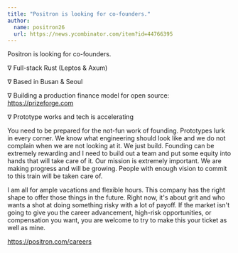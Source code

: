 ```yaml
---
title: "Positron is looking for co-founders."
author:
  name: positron26
  url: https://news.ycombinator.com/item?id=44766395
---
```

Positron is looking for co-founders.

∇ Full-stack Rust (Leptos &amp; Axum)

∇ Based in Busan &amp; Seoul

∇ Building a production finance model for open source: <a href="https:&#x2F;&#x2F;prizeforge.com" rel="nofollow">https:&#x2F;&#x2F;prizeforge.com</a>

∇ Prototype works and tech is accelerating

You need to be prepared for the not-fun work of founding.  Prototypes lurk in every corner.  We know what engineering should look like and we do not complain when we are not looking at it.  We just build.  Founding can be extremely rewarding and I need to build out a team and put some equity into hands that will take care of it.  Our mission is extremely important.  We are making progress and will be growing.  People with enough vision to commit to this train will be taken care of.

I am all for ample vacations and flexible hours.  This company has the right shape to offer those things in the future.  Right now, it&#x27;s about grit and who wants a shot at doing something risky with a lot of payoff.  If the market isn&#x27;t going to give you the career advancement, high-risk opportunities, or compensation you want, you are welcome to try to make this your ticket as well as mine.

<a href="https:&#x2F;&#x2F;positron.com&#x2F;careers" rel="nofollow">https:&#x2F;&#x2F;positron.com&#x2F;careers</a>
<JobApplication />
